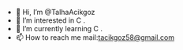 - 👋 Hi, I’m @TalhaAcikgoz
- 👀 I’m interested in C .
- 🌱 I’m currently learning C .
- 📫 How to reach me mail:tacikgoz58@gmail.com

<!---
TalhaAcikgoz/TalhaAcikgoz is a ✨ special ✨ repository because its `README.md` (this file) appears on your GitHub profile.
You can click the Preview link to take a look at your changes.
--->
